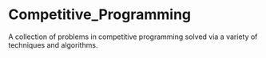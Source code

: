 # Competitive_Programming
A collection of problems in competitive programming solved via a variety of techniques and algorithms.
